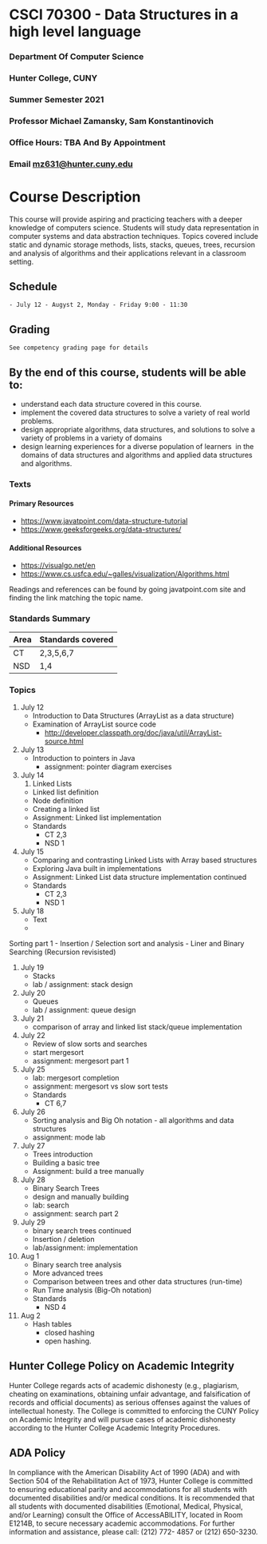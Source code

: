 # CSCI 70300 - Data Structures in a high level language

### Department Of Computer Science

### Hunter College, CUNY
### Summer Semester 2021
### Professor Michael Zamansky, Sam Konstantinovich
### Office Hours: TBA And By Appointment
### Email mz631@hunter.cuny.edu

# Course Description

This course will provide aspiring and practicing teachers with a
deeper knowledge of computers science. Students will study data
representation in computer systems and data abstraction
techniques. Topics covered include static and dynamic storage methods,
lists, stacks, queues, trees, recursion and analysis of algorithms and
their applications relevant in a classroom setting.

	
## Schedule
	- July 12 - Augyst 2, Monday - Friday 9:00 - 11:30 


## Grading

	See competency grading page for details

## By the end of this course, students will be able to:

  - understand each data structure covered in this course.
  - implement the covered data structures to solve a variety of real
    world problems.
  - design appropriate algorithms, data structures, and solutions to
    solve a variety of problems in a variety of domains
  - design learning experiences for a diverse population of learners
     in the domains of data structures and algorithms and applied data
    structures and algorithms.


### Texts

#### Primary Resources
  - https://www.javatpoint.com/data-structure-tutorial
  - https://www.geeksforgeeks.org/data-structures/
  
#### Additional Resources
  - https://visualgo.net/en
  - https://www.cs.usfca.edu/~galles/visualization/Algorithms.html

Readings and references can be found by going javatpoint.com site and
finding the link matching the topic name.

### Standards Summary

 | Area | Standards covered |
 |------|------------------|
 | CT   | 2,3,5,6,7        |
 | NSD  | 1,4              |

### Topics


1. July 12
   - Introduction to Data Structures (ArrayList as a data structure)
   - Examination of ArrayList source code
	 - http://developer.classpath.org/doc/java/util/ArrayList-source.html
1. July 13
   - Introduction to pointers in Java 
	 - assignment: pointer diagram exercises
1. July 14
   1. Linked Lists 
	 - Linked list definition
	 - Node definition
	 - Creating a linked list
	 - Assignment: Linked list implementation
	 - Standards 
	   - CT 2,3
       - NSD 1 
1. July 15
   - Comparing and contrasting Linked Lists with Array based structures
   - Exploring Java built in implementations
   - Assignment: Linked List data structure implementation continued
   - Standards
	 - CT 2,3
	 - NSD 1
1. July 18
    - Text
	- 
 Sorting part 1
      - Insertion / Selection sort and analysis
      - Liner and Binary Searching (Recursion revisisted) 

1. July 19
   - Stacks 
   - lab / assignment: stack design
1. July 20
   - Queues
   - lab / assignment: queue design
1. July 21
   - comparison of array and linked list stack/queue implementation
1. July 22
   - Review of slow sorts and searches
   - start mergesort
   - assignment: mergesort part 1
1. July 25
   - lab: mergesort completion
   - assignment: mergesort vs slow sort tests
   - Standards 
     - CT 6,7
1. July 26
   - Sorting analysis and Big Oh notation - all algorithms and data structures
   - assignment: mode lab
1. July 27 
   - Trees introduction
   - Building a basic tree
   - Assignment: build a tree manually
1. July 28
   - Binary Search Trees
   - design and manually building
   - lab: search 
   - assignment: search part 2
1. July 29
   - binary search trees continued
   - Insertion / deletion
   - lab/assignment: implementation
1. Aug 1
   - Binary search tree analysis
   - More advanced trees
   - Comparison between trees and other data structures (run-time)
   -  Run Time analysis (Big-Oh notation)
   - Standards 
     - NSD 4
1. Aug 2
   - Hash tables 
	 - closed hashing
     - open hashing.

   
## Hunter College Policy on Academic Integrity
Hunter College regards acts of academic dishonesty (e.g., plagiarism,
cheating on examinations, obtaining unfair advantage, and
falsification of records and official documents) as serious offenses
against the values of intellectual honesty. The College is committed
to enforcing the CUNY Policy on Academic Integrity and will pursue
cases of academic dishonesty according to the Hunter College Academic
Integrity Procedures.

## ADA Policy

In compliance with the American Disability Act of 1990 (ADA) and with Section 504 of the
Rehabilitation Act of 1973, Hunter College is committed to ensuring educational parity and
accommodations for all students with documented disabilities and/or medical conditions. It is
recommended that all students with documented disabilities (Emotional, Medical, Physical, and/or
Learning) consult the Office of AccessABILITY, located in Room E1214B, to secure necessary
academic accommodations. For further information and assistance, please call: (212) 772- 4857 or
(212) 650-3230.
